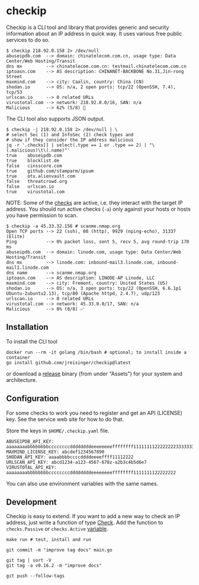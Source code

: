 # checkip

Checkip is a CLI tool and library that provides generic and security information
about an IP address in quick way. It uses various free public services to do so.

```
$ checkip 218.92.0.158 2> /dev/null
abuseipdb.com  --> domain: chinatelecom.com.cn, usage type: Data Center/Web Hosting/Transit
dns mx         --> chinatelecom.com.cn: testmail.chinatelecom.com.cn
iptoasn.com    --> AS description: CHINANET-BACKBONE No.31,Jin-rong Street
maxmind.com    --> city: Caolin, country: China (CN)
shodan.io      --> OS: n/a, 2 open ports: tcp/22 (OpenSSH, 7.4), tcp/53
urlscan.io     --> 0 related URLs
virustotal.com --> network: 218.92.0.0/16, SAN: n/a
Malicious      --> 62% (5/8) 🚫
```

The CLI tool also supports JSON output.

```
$ checkip -j 218.92.0.158 2> /dev/null | \
# select Sec (1) and InfoSec (2) check types and
# show if they consider the IP address malicious
jq -r '.checks[] | select(.type == 1 or .type == 2) | "\(.malicious)\t\(.name)"'
true	abuseipdb.com
true	blocklist.de
false	cinsscore.com
true	github.com/stamparm/ipsum
true	otx.alienvault.com
false	threatcrowd.org
false	urlscan.io
true	virustotal.com
```

NOTE: Some of the [checks][1] are active, i.e. they interact with the target IP
address. You should run active checks (`-a`) only against your hosts or hosts
you have permission to scan.

```
$ checkip -a 45.33.32.156 # scanme.nmap.org
Open TCP ports --> 22 (ssh), 80 (http), 9929 (nping-echo), 31337 (Elite)
Ping           --> 0% packet loss, sent 5, recv 5, avg round-trip 170 ms
abuseipdb.com  --> domain: linode.com, usage type: Data Center/Web Hosting/Transit
dns mx         --> linode.com: inbound-mail3.linode.com, inbound-mail1.linode.com
dns name       --> scanme.nmap.org
iptoasn.com    --> AS description: LINODE-AP Linode, LLC
maxmind.com    --> city: Fremont, country: United States (US)
shodan.io      --> OS: n/a, 3 open ports: tcp/22 (OpenSSH, 6.6.1p1 Ubuntu-2ubuntu2.13), tcp/80 (Apache httpd, 2.4.7), udp/123
urlscan.io     --> 0 related URLs
virustotal.com --> network: 45.33.0.0/17, SAN: n/a
Malicious      --> 0% (0/8) ✅
```

## Installation

To install the CLI tool

```
docker run --rm -it golang /bin/bash # optional; to install inside a container
go install github.com/jreisinger/checkip@latest
```

or download a [release](https://github.com/jreisinger/checkip/releases)
binary (from under "Assets") for your system and architecture.

## Configuration

For some checks to work you need to register and get an API (LICENSE) key. See
the service web site for how to do that.

Store the keys in `$HOME/.checkip.yaml` file.

```
ABUSEIPDB_API_KEY: aaaaaaaabbbbbbbbccccccccddddddddeeeeeeeeffffffff11111111222222223333333344444444
MAXMIND_LICENSE_KEY: abcdef1234567890
SHODAN_API_KEY: aaaabbbbccccddddeeeeffff11112222
URLSCAN_API_KEY: abcd1234-a123-4567-678z-a2b3c4b5d6e7
VIRUSTOTAL_API_KEY: aaaaaaaabbbbbbbbccccccccddddddddeeeeeeeeffffffff1111111122222222
```

You can also use environment variables with the same names.

## Development

Checkip is easy to extend. If you want to add a new way to check an IP address,
just write a function of type [Check][2]. Add the function to `checks.Passive`
or `checks.Active` [variable][3].

```
make run # test, install and run

git commit -m "improve tag docs" main.go

git tag | sort -V
git tag -a v0.16.2 -m "improve docs"

git push --follow-tags
```

[1]: https://pkg.go.dev/github.com/jreisinger/checkip/checks
[2]: https://pkg.go.dev/github.com/jreisinger/checkip/check#Check
[3]: https://pkg.go.dev/github.com/jreisinger/checkip/checks#pkg-variables
